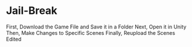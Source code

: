 # Jail-Break
First, Download the Game File and Save it in a Folder
Next, Open it in Unity
Then, Make Changes to Specific Scenes
Finally, Reupload the Scenes Edited
